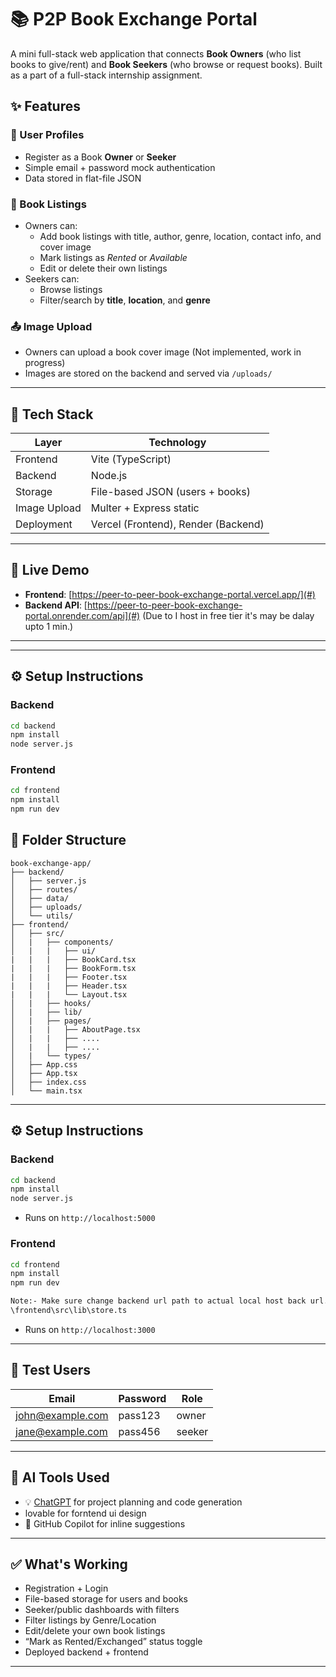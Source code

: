 # 📚 P2P Book Exchange Portal

A mini full-stack web application that connects **Book Owners** (who list books to give/rent) and **Book Seekers** (who browse or request books). Built as a part of a full-stack internship assignment.

## ✨ Features

### 👤 User Profiles

- Register as a Book **Owner** or **Seeker**
- Simple email + password mock authentication
- Data stored in flat-file JSON

### 📘 Book Listings

- Owners can:
  - Add book listings with title, author, genre, location, contact info, and cover image
  - Mark listings as _Rented_ or _Available_
  - Edit or delete their own listings
- Seekers can:
  - Browse listings
  - Filter/search by **title**, **location**, and **genre**

### 📤 Image Upload

- Owners can upload a book cover image (Not implemented, work in progress)
- Images are stored on the backend and served via `/uploads/`

---

## 🧱 Tech Stack

| Layer        | Technology                          |
| ------------ | ----------------------------------- |
| Frontend     | Vite (TypeScript)                   |
| Backend      | Node.js                             |
| Storage      | File-based JSON (users + books)     |
| Image Upload | Multer + Express static             |
| Deployment   | Vercel (Frontend), Render (Backend) |

---

## 🚀 Live Demo

- **Frontend**: [https://peer-to-peer-book-exchange-portal.vercel.app/](#)
- **Backend API**: [https://peer-to-peer-book-exchange-portal.onrender.com/api](#) (Due to I host in free tier it's may be dalay upto 1 min.)

---

---

## ⚙️ Setup Instructions

### Backend

```bash
cd backend
npm install
node server.js
```

### Frontend

```bash
cd frontend
npm install
npm run dev
```

## 📁 Folder Structure

```
book-exchange-app/
├── backend/
│   ├── server.js
│   ├── routes/
│   ├── data/
│   ├── uploads/
│   └── utils/
├── frontend/
│   ├── src/
│   |   ├── components/
│   |   |   ├── ui/
|   |   |   ├── BookCard.tsx
|   |   |   ├── BookForm.tsx
|   |   |   ├── Footer.tsx
|   |   |   ├── Header.tsx
|   |   |   └── Layout.tsx
│   |   ├── hooks/
│   |   ├── lib/
│   |   ├── pages/
│   |   |   ├── AboutPage.tsx
│   |   |   ├── ....
│   |   |   ├── ....
│   |   └── types/
│   ├── App.css
│   ├── App.tsx
│   ├── index.css
│   └── main.tsx
```

---

## ⚙️ Setup Instructions

### Backend

```bash
cd backend
npm install
node server.js
```

- Runs on `http://localhost:5000`

### Frontend

```bash
cd frontend
npm install
npm run dev

Note:- Make sure change backend url path to actual local host back url. you found variable named "BACKEND_URL" in below file where you need to modify.
\frontend\src\lib\store.ts
```

- Runs on `http://localhost:3000`

---

## 🧪 Test Users

| Email            | Password | Role   |
| ---------------- | -------- | ------ |
| john@example.com | pass123  | owner  |
| jane@example.com | pass456  | seeker |

---

## 🧠 AI Tools Used

- 💡 [ChatGPT](https://chat.openai.com) for project planning and code generation
- lovable for forntend ui design
- 🤖 GitHub Copilot for inline suggestions

---

## ✅ What's Working

- Registration + Login
- File-based storage for users and books
- Seeker/public dashboards with filters
- Filter listings by Genre/Location
- Edit/delete your own book listings
- “Mark as Rented/Exchanged” status toggle
- Deployed backend + frontend

---
